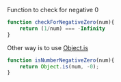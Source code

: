 Function to check for negative 0

```js
function checkForNegativeZero(num){
    return (1/num) === -Infinity
}
```

Other way is to use [Object.is](https://developer.mozilla.org/en-US/docs/Web/JavaScript/Reference/Global_Objects/Object/is)

```js
function isNumberNegativeZero(num){
    return Object.is(num, -0);
}
```
